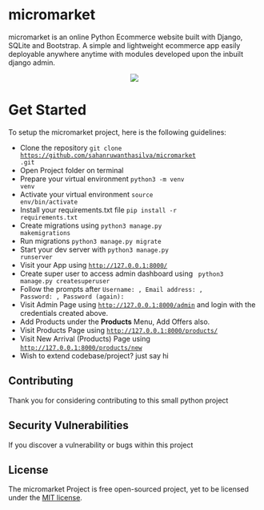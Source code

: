 # micromarket


micromarket
 is an online Python Ecommerce website built with Django, SQLite and Bootstrap. A simple and lightweight ecommerce app easily deployable anywhere anytime with modules developed upon the inbuilt django admin.

<p align="center"><img src="/micromarket
-app.png"></p>


# Get Started
To setup the micromarket
 project, here is the following guidelines:
* Clone the repository <code>git clone https://github.com/sahanruwanthasilva/micromarket
.git</code>
* Open Project folder on terminal 
* Prepare your virtual environment <code>python3 -m venv venv</code> 
* Activate your virtual environment <code>source env/bin/activate</code>
* Install your requirements.txt file <code>pip install -r requirements.txt</code>
* Create migrations using <code>python3 manage.py makemigrations</code> 
* Run migrations <code>python3 manage.py migrate</code>
* Start your dev server with <code>python3 manage.py runserver</code>
* Visit your App using <code>http://127.0.0.1:8000/</code>
* Create super user to access admin dashboard using <code> python3 manage.py createsuperuser</code>
* Follow the prompts after <code>Username: , Email address: , Password: , Password (again): </code>
* Visit Admin Page using <code>http://127.0.0.1:8000/admin</code> and login with the credentials created above.
* Add Products under the <b>Products</b> Menu, Add Offers also.
* Visit Products Page using <code>http://127.0.0.1:8000/products/</code>
* Visit New Arrival (Products) Page using <code>http://127.0.0.1:8000/products/new</code>
* Wish to extend codebase/project? just say hi


## Contributing
Thank you for considering contributing to this small python project

## Security Vulnerabilities
If you discover a vulnerability or bugs within this project
## License
The micromarket
 Project is free open-sourced project, yet to be licensed under the [MIT license](https://opensource.org/licenses/MIT).
